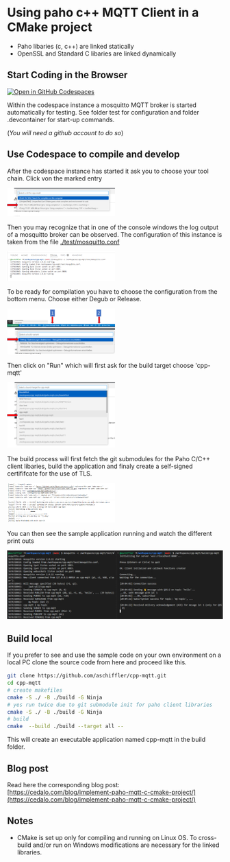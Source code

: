 # Using paho c++ MQTT Client in a CMake project
* Paho libaries (c, c++) are linked statically
* OpenSSL and Standard C libaries are linked dynamically

## Start Coding in the Browser

[![Open in GitHub Codespaces](https://github.com/codespaces/badge.svg)](https://github.com/codespaces/new?hide_repo_select=true&ref=master&repo=593240255&machine=basicLinux32gb&devcontainer_path=.devcontainer%2Fdevcontainer.json&location=WestEurope)

Within the codespace instance a mosquitto MQTT broker is started automatically for testing. See folder test for configuration and folder .devcontainer for start-up commands.

(_You will need a github account to do so_)

## Use Codespace to compile and develop
After the codespace instance has started it ask you to choose your tool chain. Click von the marked entry

<img src=https://github.com/aschiffler/cpp-mqtt/raw/main/doc/img01.png width=50%>

Then you may recognize that in one of the console windows the log output of a mosquitto broker can be observed. The configuration of this instance is taken from the file [./test/mosquitto.conf](https://github.com/aschiffler/cpp-mqtt/blob/3bd354dac157c1e4dabcb64a730dda1329b4c63f/test/mosquitto.conf#L1)

<img src=https://github.com/aschiffler/cpp-mqtt/raw/main/doc/img02.png width=50%>

To be ready for compilation you have to choose the configuration from the bottom menu. Choose either Degub or Release.

<img src=https://github.com/aschiffler/cpp-mqtt/raw/main/doc/img03.png width=50%>

<img src=https://github.com/aschiffler/cpp-mqtt/raw/main/doc/img04.png width=50%>

Then click on "Run" which will first ask for the build target choose 'cpp-mqtt'

<img src=https://github.com/aschiffler/cpp-mqtt/raw/main/doc/img05.png width=50%>

The build process will first fetch the git submodules for the Paho C/C++ client libaries, build the application and finaly create a self-signed certififcate for the use of TLS.

<img src=https://github.com/aschiffler/cpp-mqtt/raw/main/doc/img06.png width=50%>

<img src=https://github.com/aschiffler/cpp-mqtt/raw/main/doc/img07.png width=50%>

You can then see the sample application running and watch the different print outs

<img src=https://github.com/aschiffler/cpp-mqtt/raw/main/doc/img08.png width=100%>

## Build local
If you prefer to see and use the sample code on your own environment on a local PC clone the source code from here and proceed like this.

```bash
git clone https://github.com/aschiffler/cpp-mqtt.git
cd cpp-mqtt
# create makefiles
cmake -S ./ -B ./build -G Ninja
# yes run twice due to git submodule init for paho client libraries
cmake -S ./ -B ./build -G Ninja
# build
cmake  --build ./build --target all --
```
This will create an executable application named cpp-mqtt in the build folder.

## Blog post
Read here the corresponding blog post:
[https://cedalo.com/blog/implement-paho-mqtt-c-cmake-project/](https://cedalo.com/blog/implement-paho-mqtt-c-cmake-project/)

## Notes
* CMake is set up only for compiling and running on Linux OS. To cross-build and/or run on Windows modifications are necessary for the linked libraries.

